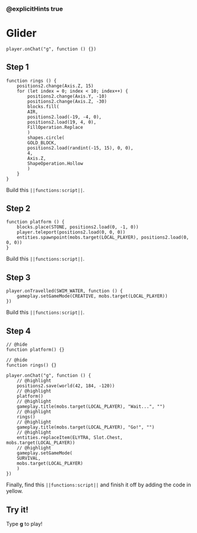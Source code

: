 ### @explicitHints true


# Glider



```template
player.onChat("g", function () {})
```

## Step 1

```blocks
function rings () {
    positions2.change(Axis.Z, 15)
    for (let index = 0; index < 10; index++) {
        positions2.change(Axis.Y, -10)
        positions2.change(Axis.Z, -30)
        blocks.fill(
        AIR,
        positions2.load(-19, -4, 0),
        positions2.load(19, 4, 0),
        FillOperation.Replace
        )
        shapes.circle(
        GOLD_BLOCK,
        positions2.load(randint(-15, 15), 0, 0),
        4,
        Axis.Z,
        ShapeOperation.Hollow
        )
    }
}
```

Build this ``||functions:script||``.

## Step 2

```blocks
function platform () {
    blocks.place(STONE, positions2.load(0, -1, 0))
    player.teleport(positions2.load(0, 0, 0))
    entities.spawnpoint(mobs.target(LOCAL_PLAYER), positions2.load(0, 0, 0))
}
```

Build this ``||functions:script||``.

## Step 3

```blocks
player.onTravelled(SWIM_WATER, function () {
    gameplay.setGameMode(CREATIVE, mobs.target(LOCAL_PLAYER))
})
```

Build this ``||functions:script||``.

## Step 4

```blocks
// @hide
function platform() {}

// @hide
function rings() {}

player.onChat("g", function () {
    // @highlight
    positions2.save(world(42, 184, -120))
    // @highlight
    platform()
    // @highlight
    gameplay.title(mobs.target(LOCAL_PLAYER), "Wait...", "")
    // @highlight
    rings()
    // @highlight
    gameplay.title(mobs.target(LOCAL_PLAYER), "Go!", "")
    // @highlight
    entities.replaceItem(ELYTRA, Slot.Chest, mobs.target(LOCAL_PLAYER))
    // @highlight
    gameplay.setGameMode(
    SURVIVAL,
    mobs.target(LOCAL_PLAYER)
    )
})
```

Finally, find this ``||functions:script||`` and finish it off by adding the code in yellow.

## Try it!

Type **g** to play!